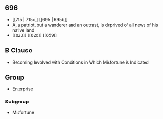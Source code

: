 ## 696
- [[715 | 715c]] [[695 | 695b]] 
- A, a patriot, but a wanderer and an outcast, is deprived of all news of his native land
- [[823]] [[826]] [[859]] 

## B Clause
- Becoming Involved with Conditions in Which Misfortune is Indicated

## Group
- Enterprise

### Subgroup
- Misfortune

